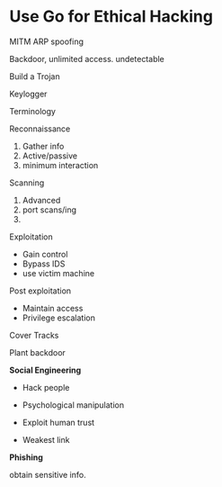 # Use Go for Ethical Hacking

MITM
ARP spoofing

Backdoor, unlimited access. 
undetectable

Build a Trojan

Keylogger



Terminology

Reconnaissance
  1. Gather info
  2. Active/passive
  3. minimum interaction

Scanning
1. Advanced
2. port scans/ing
3. 
Exploitation
* Gain control
* Bypass IDS
* use victim machine

Post exploitation
* Maintain access
* Privilege escalation

Cover Tracks

Plant backdoor

**Social Engineering**

* Hack people

* Psychological manipulation
* Exploit human trust
* Weakest link

**Phishing**

obtain sensitive info. 


